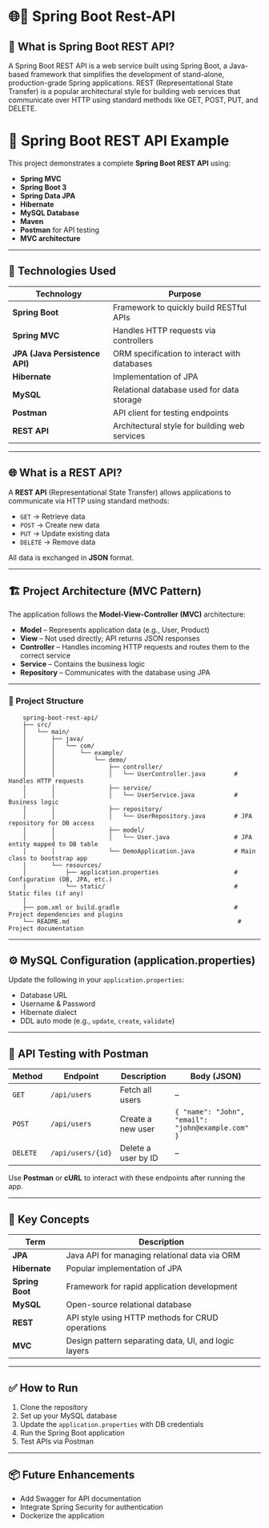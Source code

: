 # 🌐📡 Spring Boot Rest-API

## 🌱 What is Spring Boot REST API?
A Spring Boot REST API is a web service built using Spring Boot, a Java-based framework that simplifies the development of stand-alone, production-grade Spring applications. REST (Representational State Transfer) is a popular architectural style for building web services that communicate over HTTP using standard methods like GET, POST, PUT, and DELETE.

# 🚀 Spring Boot REST API Example

This project demonstrates a complete **Spring Boot REST API** using:

- **Spring MVC**
- **Spring Boot 3**
- **Spring Data JPA**
- **Hibernate**
- **MySQL Database**
- **Maven**
- **Postman** for API testing
- **MVC architecture**

---

## 🧰 Technologies Used

| Technology | Purpose |
|------------|---------|
| **Spring Boot** | Framework to quickly build RESTful APIs |
| **Spring MVC** | Handles HTTP requests via controllers |
| **JPA (Java Persistence API)** | ORM specification to interact with databases |
| **Hibernate** | Implementation of JPA |
| **MySQL** | Relational database used for data storage |
| **Postman** | API client for testing endpoints |
| **REST API** | Architectural style for building web services |

---

## 🌐 What is a REST API?

A **REST API** (Representational State Transfer) allows applications to communicate via HTTP using standard methods:

- `GET` → Retrieve data  
- `POST` → Create new data  
- `PUT` → Update existing data  
- `DELETE` → Remove data

All data is exchanged in **JSON** format.

---

## 🏗️ Project Architecture (MVC Pattern)

The application follows the **Model-View-Controller (MVC)** architecture:

- **Model** – Represents application data (e.g., User, Product)
- **View** – Not used directly; API returns JSON responses
- **Controller** – Handles incoming HTTP requests and routes them to the correct service
- **Service** – Contains the business logic
- **Repository** – Communicates with the database using JPA

---

### 📂 Project Structure

        spring-boot-rest-api/
        ├── src/
        │   └── main/
        │       ├── java/
        │       │   └── com/
        │       │       └── example/
        │       │           └── demo/
        │       │               ├── controller/
        │       │               │   └── UserController.java        # Handles HTTP requests
        │       │               ├── service/
        │       │               │   └── UserService.java           # Business logic
        │       │               ├── repository/
        │       │               │   └── UserRepository.java        # JPA repository for DB access
        │       │               ├── model/
        │       │               │   └── User.java                  # JPA entity mapped to DB table
        │       │               └── DemoApplication.java           # Main class to bootstrap app
        │       └── resources/
        │           ├── application.properties                     # Configuration (DB, JPA, etc.)
        │           └── static/                                    # Static files (if any)
        │
        ├── pom.xml or build.gradle                                # Project dependencies and plugins
        └── README.md                                               # Project documentation


---

## ⚙️ MySQL Configuration (application.properties)

Update the following in your `application.properties`:

- Database URL
- Username & Password
- Hibernate dialect
- DDL auto mode (e.g., `update`, `create`, `validate`)

---

## 🧪 API Testing with Postman

| Method | Endpoint | Description | Body (JSON) |
|--------|----------|-------------|-------------|
| `GET` | `/api/users` | Fetch all users | – |
| `POST` | `/api/users` | Create a new user | `{ "name": "John", "email": "john@example.com" }` |
| `DELETE` | `/api/users/{id}` | Delete a user by ID | – |

Use **Postman** or **cURL** to interact with these endpoints after running the app.

---

## 📖 Key Concepts

| Term | Description |
|------|-------------|
| **JPA** | Java API for managing relational data via ORM |
| **Hibernate** | Popular implementation of JPA |
| **Spring Boot** | Framework for rapid application development |
| **MySQL** | Open-source relational database |
| **REST** | API style using HTTP methods for CRUD operations |
| **MVC** | Design pattern separating data, UI, and logic layers |

---

## ✅ How to Run

1. Clone the repository
2. Set up your MySQL database
3. Update the `application.properties` with DB credentials
4. Run the Spring Boot application
5. Test APIs via Postman

---

## 📦 Future Enhancements

- Add Swagger for API documentation
- Integrate Spring Security for authentication
- Dockerize the application
